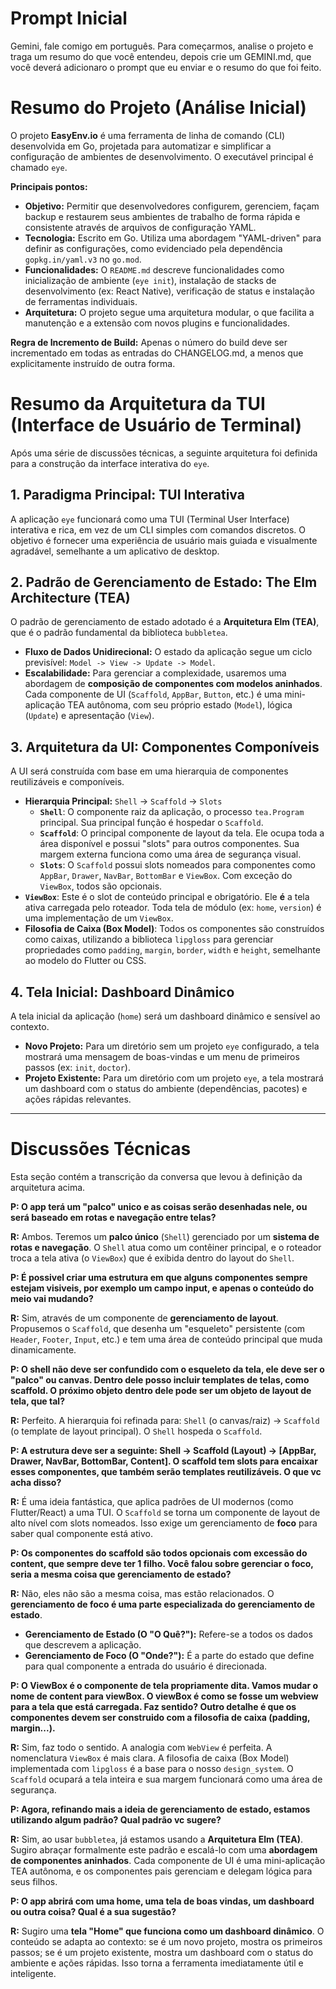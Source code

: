 # Prompt Inicial

Gemini, fale comigo em português. Para começarmos, analise o projeto e traga um resumo do que você entendeu, depois crie um GEMINI.md, que você deverá adicionaro o prompt que eu enviar e o resumo do que foi feito.

# Resumo do Projeto (Análise Inicial)

O projeto **EasyEnv.io** é uma ferramenta de linha de comando (CLI) desenvolvida em Go, projetada para automatizar e simplificar a configuração de ambientes de desenvolvimento. O executável principal é chamado `eye`.

**Principais pontos:**

*   **Objetivo:** Permitir que desenvolvedores configurem, gerenciem, façam backup e restaurem seus ambientes de trabalho de forma rápida e consistente através de arquivos de configuração YAML.
*   **Tecnologia:** Escrito em Go. Utiliza uma abordagem "YAML-driven" para definir as configurações, como evidenciado pela dependência `gopkg.in/yaml.v3` no `go.mod`.
*   **Funcionalidades:** O `README.md` descreve funcionalidades como inicialização de ambiente (`eye init`), instalação de stacks de desenvolvimento (ex: React Native), verificação de status e instalação de ferramentas individuais.
*   **Arquitetura:** O projeto segue uma arquitetura modular, o que facilita a manutenção e a extensão com novos plugins e funcionalidades.

**Regra de Incremento de Build:** Apenas o número do build deve ser incrementado em todas as entradas do CHANGELOG.md, a menos que explicitamente instruído de outra forma.

# Resumo da Arquitetura da TUI (Interface de Usuário de Terminal)

Após uma série de discussões técnicas, a seguinte arquitetura foi definida para a construção da interface interativa do `eye`.

## 1. Paradigma Principal: TUI Interativa
A aplicação `eye` funcionará como uma TUI (Terminal User Interface) interativa e rica, em vez de um CLI simples com comandos discretos. O objetivo é fornecer uma experiência de usuário mais guiada e visualmente agradável, semelhante a um aplicativo de desktop.

## 2. Padrão de Gerenciamento de Estado: The Elm Architecture (TEA)
O padrão de gerenciamento de estado adotado é a **Arquitetura Elm (TEA)**, que é o padrão fundamental da biblioteca `bubbletea`.
*   **Fluxo de Dados Unidirecional:** O estado da aplicação segue um ciclo previsível: `Model -> View -> Update -> Model`.
*   **Escalabilidade:** Para gerenciar a complexidade, usaremos uma abordagem de **composição de componentes com modelos aninhados**. Cada componente de UI (`Scaffold`, `AppBar`, `Button`, etc.) é uma mini-aplicação TEA autônoma, com seu próprio estado (`Model`), lógica (`Update`) e apresentação (`View`).

## 3. Arquitetura da UI: Componentes Componíveis
A UI será construída com base em uma hierarquia de componentes reutilizáveis e componíveis.
*   **Hierarquia Principal:** `Shell` -> `Scaffold` -> `Slots`
    *   **`Shell`**: O componente raiz da aplicação, o processo `tea.Program` principal. Sua principal função é hospedar o `Scaffold`.
    *   **`Scaffold`**: O principal componente de layout da tela. Ele ocupa toda a área disponível e possui "slots" para outros componentes. Sua margem externa funciona como uma área de segurança visual.
    *   **`Slots`**: O `Scaffold` possui slots nomeados para componentes como `AppBar`, `Drawer`, `NavBar`, `BottomBar` e `ViewBox`. Com exceção do `ViewBox`, todos são opcionais.
*   **`ViewBox`**: Este é o slot de conteúdo principal e obrigatório. Ele **é** a tela ativa carregada pelo roteador. Toda tela de módulo (ex: `home`, `version`) é uma implementação de um `ViewBox`.
*   **Filosofia de Caixa (Box Model)**: Todos os componentes são construídos como caixas, utilizando a biblioteca `lipgloss` para gerenciar propriedades como `padding`, `margin`, `border`, `width` e `height`, semelhante ao modelo do Flutter ou CSS.

## 4. Tela Inicial: Dashboard Dinâmico
A tela inicial da aplicação (`home`) será um dashboard dinâmico e sensível ao contexto.
*   **Novo Projeto:** Para um diretório sem um projeto `eye` configurado, a tela mostrará uma mensagem de boas-vindas e um menu de primeiros passos (ex: `init`, `doctor`).
*   **Projeto Existente:** Para um diretório com um projeto `eye`, a tela mostrará um dashboard com o status do ambiente (dependências, pacotes) e ações rápidas relevantes.

---

# Discussões Técnicas

Esta seção contém a transcrição da conversa que levou à definição da arquitetura acima.

**P: O app terá um "palco" unico e as coisas serão desenhadas nele, ou será baseado em rotas e navegação entre telas?**

**R:** Ambos. Teremos um **palco único** (`Shell`) gerenciado por um **sistema de rotas e navegação**. O `Shell` atua como um contêiner principal, e o roteador troca a tela ativa (o `ViewBox`) que é exibida dentro do layout do `Shell`.

**P: É possivel criar uma estrutura em que alguns componentes sempre estejam visiveis, por exemplo um campo input, e apenas o conteúdo do meio vai mudando?**

**R:** Sim, através de um componente de **gerenciamento de layout**. Propusemos o `Scaffold`, que desenha um "esqueleto" persistente (com `Header`, `Footer`, `Input`, etc.) e tem uma área de conteúdo principal que muda dinamicamente.

**P: O shell não deve ser confundido com o esqueleto da tela, ele deve ser o "palco" ou canvas. Dentro dele posso incluir templates de telas, como scaffold. O próximo objeto dentro dele pode ser um objeto de layout de tela, que tal?**

**R:** Perfeito. A hierarquia foi refinada para: `Shell` (o canvas/raiz) -> `Scaffold` (o template de layout principal). O `Shell` hospeda o `Scaffold`.

**P: A estrutura deve ser a seguinte: Shell -> Scaffold (Layout) -> [AppBar, Drawer, NavBar, BottomBar, Content]. O scaffold tem slots para encaixar esses componentes, que também serão templates reutilizáveis. O que vc acha disso?**

**R:** É uma ideia fantástica, que aplica padrões de UI modernos (como Flutter/React) a uma TUI. O `Scaffold` se torna um componente de layout de alto nível com slots nomeados. Isso exige um gerenciamento de **foco** para saber qual componente está ativo.

**P: Os componentes do scaffold são todos opcionais com excessão do content, que sempre deve ter 1 filho. Você falou sobre gerenciar o foco, seria a mesma coisa que gerenciamento de estado?**

**R:** Não, eles não são a mesma coisa, mas estão relacionados. O **gerenciamento de foco é uma parte especializada do gerenciamento de estado**.
*   **Gerenciamento de Estado (O "O Quê?"):** Refere-se a todos os dados que descrevem a aplicação.
*   **Gerenciamento de Foco (O "Onde?"):** É a parte do estado que define para qual componente a entrada do usuário é direcionada.

**P: O ViewBox é o componente de tela propriamente dita. Vamos mudar o nome de content para viewBox. O viewBox é como se fosse um webview para a tela que está carregada. Faz sentido? Outro detalhe é que os componentes devem ser construido com a filosofia de caixa (padding, margin...).**

**R:** Sim, faz todo o sentido. A analogia com `WebView` é perfeita. A nomenclatura `ViewBox` é mais clara. A filosofia de caixa (Box Model) implementada com `lipgloss` é a base para o nosso `design_system`. O `Scaffold` ocupará a tela inteira e sua margem funcionará como uma área de segurança.

**P: Agora, refinando mais a ideia de gerenciamento de estado, estamos utilizando algum padrão? Qual padrão vc sugere?**

**R:** Sim, ao usar `bubbletea`, já estamos usando a **Arquitetura Elm (TEA)**. Sugiro abraçar formalmente este padrão e escalá-lo com uma **abordagem de componentes aninhados**. Cada componente de UI é uma mini-aplicação TEA autônoma, e os componentes pais gerenciam e delegam lógica para seus filhos.

**P: O app abrirá com uma home, uma tela de boas vindas, um dashboard ou outra coisa? Qual é a sua sugestão?**

**R:** Sugiro uma **tela "Home" que funciona como um dashboard dinâmico**. O conteúdo se adapta ao contexto: se é um novo projeto, mostra os primeiros passos; se é um projeto existente, mostra um dashboard com o status do ambiente e ações rápidas. Isso torna a ferramenta imediatamente útil e inteligente.
